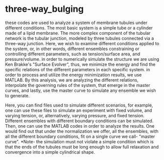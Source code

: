 # three-way_bulging
these codes are used to analyze a system of membrane tubules under different conditions. 
The most basic system is a simple tube or a cylinder made of a lipid membrane. The more complex component of the tubular network is the tubular junction, modeled by three tubules connected via a three-way junction.
Here, we wish to examine different conditions applied to the system, or, in other words, different ensembles constraining or controlling different parameters, such as tension/surface area, and pressure/volume.
in order to numerically simulate the structure we are using Ken Brakke's "Surface Evolver", thus, we minimize the energy and find the specific relations of the different parameters in each specific system. 
in order to process and utilize the energy minimization results, we use MATLAB. By this analysis, we are analyzing the different relations, interpolate the governing rules of the system, that emerge in the master curves, and lastly, use the master curve to simulate any ensemble we wish to generate.

Here, you can find files used to simulate different scenarios, for example, one can use these files to simulate an experiment with fixed volume, and varying tension, or, alternatively, varying pressure, and fixed tension. Different ensembles with different boundary conditions can be simulated. Then, one can use the MATLAB codes in order to analyze the results. One would find out that under the normalization we offer, all the ensembles, with all the different boundary conditions, fit on a single curve we call- "master curve".
*Note- the simulation must not violate a simple condition which is that the ends of the tubules must be long enough to allow full relaxation and convergence into a simple cylindrical shape.
